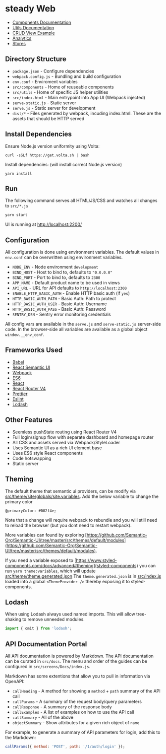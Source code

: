 # steady Web

- [Components Documentation](src/components)
- [Utils Documentation](src/utils)
- [CRUD View Example](src/screens/Shops/index.js)
- [Analytics](src/utils/analytics/README.md)
- [Stores](src/stores/README.md)

## Directory Structure

- `package.json` - Configure dependencies
- `webpack.config.js` - Bundling and build configuration
- `env.conf` - Enviroment variables
- `src/components` - Home of reuseable components
- `src/utils` - Home of specific JS helper utilities
- `src/index.html` - Main entrypoint into App UI (Webpack injected)
- `serve-static.js` - Static server
- `serve.js` - Static server for development
- `dist/*` - Files generated by webpack, incuding index.html. These are the assets that should be HTTP served

## Install Dependencies

Ensure Node.js version uniformity using Volta:

```
curl -sSLf https://get.volta.sh | bash
```

Install dependencies: (will install correct Node.js version)

```
yarn install
```

## Run

The following command serves all HTML/JS/CSS and watches all changes to `src/*.js`

```bash
yarn start
```

UI is running at [http://localhost:2200/](http://localhost:2200/)

## Configuration

All configuration is done using environment variables. The default values in `env.conf` can be overwritten using environment variables.

- `NODE_ENV` - Node environment `development`
- `BIND_HOST` - Host to bind to, defaults to `"0.0.0.0"`
- `BIND_PORT` - Port to bind to, defaults to `2300`
- `APP_NAME` - Default product name to be used in views
- `API_URL` - URL for API defaults to `http://localhost:2300`
- `ENABLE_HTTP_BASIC_AUTH` - Enable HTTP basic auth (if `yes`)
- `HTTP_BASIC_AUTH_PATH` - Basic Auth: Path to protect
- `HTTP_BASIC_AUTH_USER` - Basic Auth: Username
- `HTTP_BASIC_AUTH_PASS` - Basic Auth: Password
- `SENTRY_DSN` - Sentry error monitoring credentials

All config vars are available in the `serve.js` and `serve-static.js` server-side code. In the browser-side all variables are available as a global object `window.__env_conf`.

## Frameworks Used

- [Babel](https://babeljs.io/)
- [React Semantic UI](http://react.semantic-ui.com/)
- [Webpack](http://webpack.github.io/)
- [ES6](https://babeljs.io/docs/learn-es2015/)
- [React](https://facebook.github.io/react/)
- [React Router V4](https://github.com/reactjs/react-router)
- [Prettier](https://prettier.io/)
- [Eslint](https://eslint.org/)
- [Lodash](https://lodash.com/)

## Other Features

- Seemless pushState routing using React Router V4
- Full login/signup flow with separate dashboard and homepage router
- All CSS and assets served via Webpack/StyleLoader
- Uses Semantic UI as a rich UI element base
- Uses ES6 style React components
- Code hotswapping
- Static server

## Theming

The default theme that semantic ui providers, can be modify via [src/theme/site/globals/site.variables](site.variables).
Add the below variable to change the primary color

```
@primaryColor: #002f4e;
```

Note that a change will require webpack to rebundle and you will still need to reload the browser (but you dont need to restart webpack).

More variables can found by exploring [https://github.com/Semantic-Org/Semantic-UI/tree/master/src/themes/default/modules](https://github.com/Semantic-Org/Semantic-UI/tree/master/src/themes/default/modules).

If you need a variable exposed to [https://www.styled-components.com/docs/advanced#theming](styled-components)
you can run `yarn theme:variables`, which will update [src/theme/theme.generated.json](theme/theme.generated.json)
The `theme.generated.json` is in [src/index.js](src/index.js) loaded into a global `<ThemeProvider />` thereby exposing it to styled-components.

## Lodash

When using Lodash always used named imports. This will allow tree-shaking to remove unneeded modules.

```js
import { omit } from 'lodash';
```

## API Documentation Portal

All API documentation is powered by Markdown. The API documentation can be curated in `src/docs`. The menu and order of the guides can be configured in `src/screens/Docs/index.js`.

Markdown has some extentions that allow you to pull in information via OpenAPI:

- `callHeading` - A method for showing a `method` + `path` summary of the API call
- `callParams` - A summary of the request body/query parameters
- `callResponse` - A summary of the response body
- `callExamples` - A list of examples on how to use the API call
- `callSummary` - All of the above
- `objectSummary` - Show attributes for a given rich object of `name`

For example, to generate a summary of API parameters for login, add this to the Markdown:

```javascript
callParams({ method: 'POST', path: '/1/auth/login' });
```
